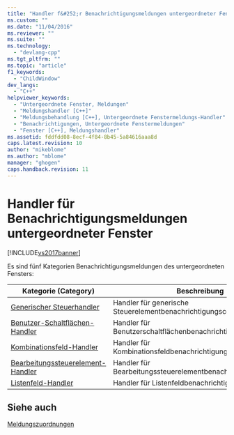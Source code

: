 ```yaml
---
title: "Handler f&#252;r Benachrichtigungsmeldungen untergeordneter Fenster | Microsoft Docs"
ms.custom: ""
ms.date: "11/04/2016"
ms.reviewer: ""
ms.suite: ""
ms.technology: 
  - "devlang-cpp"
ms.tgt_pltfrm: ""
ms.topic: "article"
f1_keywords: 
  - "ChildWindow"
dev_langs: 
  - "C++"
helpviewer_keywords: 
  - "Untergeordnete Fenster, Meldungen"
  - "Meldungshandler [C++]"
  - "Meldungsbehandlung [C++], Untergeordnete Fenstermeldungs-Handler"
  - "Benachrichtigungen, Untergeordnete Fenstermeldungen"
  - "Fenster [C++], Meldungshandler"
ms.assetid: fddfdd08-8ecf-4f84-8b45-5a84616aaa8d
caps.latest.revision: 10
author: "mikeblome"
ms.author: "mblome"
manager: "ghogen"
caps.handback.revision: 11
---
```

# Handler f&#252;r Benachrichtigungsmeldungen untergeordneter Fenster
[!INCLUDE[vs2017banner](../../assembler/inline/includes/vs2017banner.md)]

Es sind fünf Kategorien Benachrichtigungsmeldungen des untergeordneten Fensters:  
  
|Kategorie \(Category\)|**Beschreibung**|  
|----------------------------|----------------------|  
|[Generischer Steuerhandler](../../mfc/reference/generic-control-handler.md)|Handler für generische Steuerelementbenachrichtigungscodes.|  
|[Benutzer\-Schaltflächen\-Handler](../../mfc/reference/user-button-handlers.md)|Handler für Benutzerschaltflächenbenachrichtigungscodes.|  
|[Kombinationsfeld\-Handler](../../mfc/reference/combo-box-handlers.md)|Handler für Kombinationsfeldbenachrichtigungscodes.|  
|[Bearbeitungssteuerelement\-Handler](../../mfc/reference/edit-control-handlers.md)|Handler für Bearbeitungssteuerelementbenachrichtigungscodes.|  
|[Listenfeld\-Handler](../../mfc/reference/list-box-handlers.md)|Handler für Listenfeldbenachrichtigungscodes.|  
  
## Siehe auch  
 [Meldungszuordnungen](../../mfc/reference/message-maps-mfc.md)